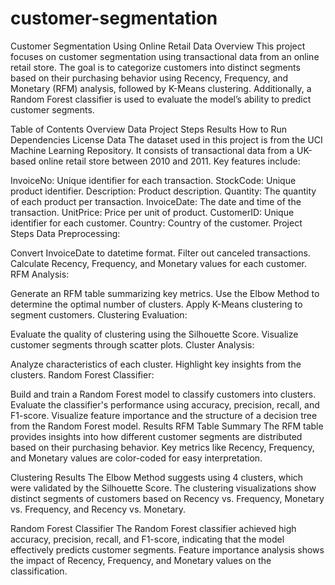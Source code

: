 # customer-segmentation
Customer Segmentation Using Online Retail Data
Overview
This project focuses on customer segmentation using transactional data from an online retail store. The goal is to categorize customers into distinct segments based on their purchasing behavior using Recency, Frequency, and Monetary (RFM) analysis, followed by K-Means clustering. Additionally, a Random Forest classifier is used to evaluate the model’s ability to predict customer segments.

Table of Contents
Overview
Data
Project Steps
Results
How to Run
Dependencies
License
Data
The dataset used in this project is from the UCI Machine Learning Repository. It consists of transactional data from a UK-based online retail store between 2010 and 2011. Key features include:

InvoiceNo: Unique identifier for each transaction.
StockCode: Unique product identifier.
Description: Product description.
Quantity: The quantity of each product per transaction.
InvoiceDate: The date and time of the transaction.
UnitPrice: Price per unit of product.
CustomerID: Unique identifier for each customer.
Country: Country of the customer.
Project Steps
Data Preprocessing:

Convert InvoiceDate to datetime format.
Filter out canceled transactions.
Calculate Recency, Frequency, and Monetary values for each customer.
RFM Analysis:

Generate an RFM table summarizing key metrics.
Use the Elbow Method to determine the optimal number of clusters.
Apply K-Means clustering to segment customers.
Clustering Evaluation:

Evaluate the quality of clustering using the Silhouette Score.
Visualize customer segments through scatter plots.
Cluster Analysis:

Analyze characteristics of each cluster.
Highlight key insights from the clusters.
Random Forest Classifier:

Build and train a Random Forest model to classify customers into clusters.
Evaluate the classifier's performance using accuracy, precision, recall, and F1-score.
Visualize feature importance and the structure of a decision tree from the Random Forest model.
Results
RFM Table Summary
The RFM table provides insights into how different customer segments are distributed based on their purchasing behavior. Key metrics like Recency, Frequency, and Monetary values are color-coded for easy interpretation.

Clustering Results
The Elbow Method suggests using 4 clusters, which were validated by the Silhouette Score. The clustering visualizations show distinct segments of customers based on Recency vs. Frequency, Monetary vs. Frequency, and Recency vs. Monetary.

Random Forest Classifier
The Random Forest classifier achieved high accuracy, precision, recall, and F1-score, indicating that the model effectively predicts customer segments. Feature importance analysis shows the impact of Recency, Frequency, and Monetary values on the classification.

